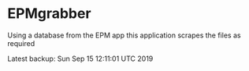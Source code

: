 # EPMgrabber
Using a database from the EPM app this application scrapes the files as required


Latest backup: Sun Sep 15 12:11:01 UTC 2019
